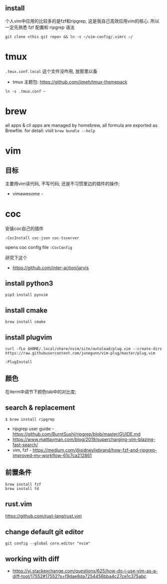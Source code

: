 ## install 


个人vim中应用的比较多的是fzf和ripgrep, 这是我自己高效应用vim的核心. 所以一定先熟悉 fzf 配置和 ripgrep 语法

```
git clone <this git repo> && ln -s ~/vim-config/.vimrc ~/
```


# tmux
`.tmux.conf.local` 这个文件没咋用, 放那里以备
  
  * tmux 主题包: https://github.com/jimeh/tmux-themepack

`ln -s .tmux.conf ~`


# brew

all apps & cli apps are managed by homebrew, all formula are exported as Brewfile.
for detail: visit `brew bundle --help`



# vim



## __目标__
主要用vim读代码, 不写代码; 还是不习惯里边的插件的操作;

* vimawesome - 


# coc

安装coc自己的插件

`:CocInstall coc-json coc-tsserver `

opens coc config file
`:CocConfig`

研究下这个
* https://github.com/inter-action/jarvis

## install python3
```
pip3 install pynvim
```

## install cmake
`brew install cmake`

## install plugvim

```
curl -fLo $HOME/.local/share/nvim/site/autoload/plug.vim --create-dirs https://raw.githubusercontent.com/junegunn/vim-plug/master/plug.vim

:PlugInstall
```


## 颜色

在iterm中调节下颜色tab中的对比度;


## search & replacement
` $ brew install ripgrep `

* ripgrep user guide - https://github.com/BurntSushi/ripgrep/blob/master/GUIDE.md
* https://www.mattlayman.com/blog/2019/supercharging-vim-blazing-fast-search/
* vim, fzf - https://medium.com/@sidneyliebrand/how-fzf-and-ripgrep-improved-my-workflow-61c7ca212861

## 前置条件

```
brew install fzf
brew install fd
```

## rust.vim

https://github.com/rust-lang/rust.vim


## change default git editor
`git config --global core.editor "nvim"`


## working with diff
* https://vi.stackexchange.com/questions/625/how-do-i-use-vim-as-a-diff-tool/17552#17552?s=f9dae8da7254456bba4c27ce1c375abc



